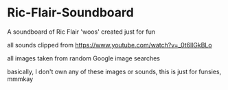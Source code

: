# Ric-Flair-Soundboard
A soundboard of Ric Flair 'woos' created just for fun

all sounds clipped from https://www.youtube.com/watch?v=_0t6llGkBLo

all images taken from random Google image searches

basically, I don't own any of these images or sounds, this is just for funsies, mmmkay
